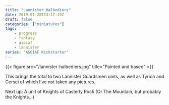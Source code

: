```yaml
---
title: "Lannister Halbediers"
date: 2019-01-28T14:17:19Z
draft: false
categories: ["miniatures"]
tags:
    - progress
    - fantasy
    - asoiaf
    - lannister
series: "ASOIAF Kickstarter"
---
```


{{< figure src="/lannister-halbediers.jpg" title="Painted and based" >}}

This brings the total to two Lannister Guardsmen units, as well as Tyrion and Cersei of which I've not taken any pictures.

Next up: A unit of Knights of Casterly Rock (Or The Mountain, but probably the Knights…)
